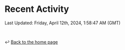 # Recent Activity

<!--RECENT_ACTIVITY:start-->
<!--RECENT_ACTIVITY:end-->

<!--RECENT_ACTIVITY:last_update-->
Last Updated: Friday, April 12th, 2024, 1:58:47 AM (GMT)
<!--RECENT_ACTIVITY:last_update_end-->

<br>

↩️ [Back to the home page](/README.md)
